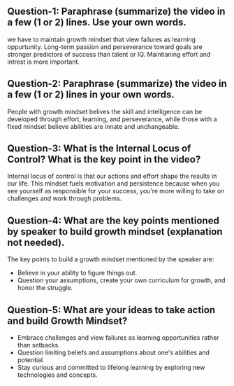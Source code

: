 ## Question-1: Paraphrase (summarize) the video in a few (1 or 2) lines. Use your own words.
we have to maintain growth mindset that view failures as learning oppurtunity. Long-term passion and perseverance toward goals are stronger predictors of success than talent or IQ. Maintianing effort and intrest is more important.

## Question-2: Paraphrase (summarize) the video in a few (1 or 2) lines in your own words.
People with growth mindset belives the skill and intelligence can be developed through effort, learning, and perseverance, while those with a fixed mindset believe abilities are innate and unchangeable.

## Question-3: What is the Internal Locus of Control? What is the key point in the video?
Internal locus of control is that our actions and effort shape the results in our life. This mindset fuels motivation and persistence because when you see yourself as responsible for your success, you’re more willing to take on challenges and work through problems.

## Question-4: What are the key points mentioned by speaker to build growth mindset (explanation not needed).
The key points to build a growth mindset mentioned by the speaker are:
* Believe in your ability to figure things out.
* Question your assumptions, create your own curriculum for growth, and honor the struggle.

## Question-5: What are your ideas to take action and build Growth Mindset?
* Embrace challenges and view failures as learning opportunities rather than setbacks.
* Question limiting beliefs and assumptions about one's abilities and potential.
* Stay curious and committed to lifelong learning by exploring new technologies and concepts.

